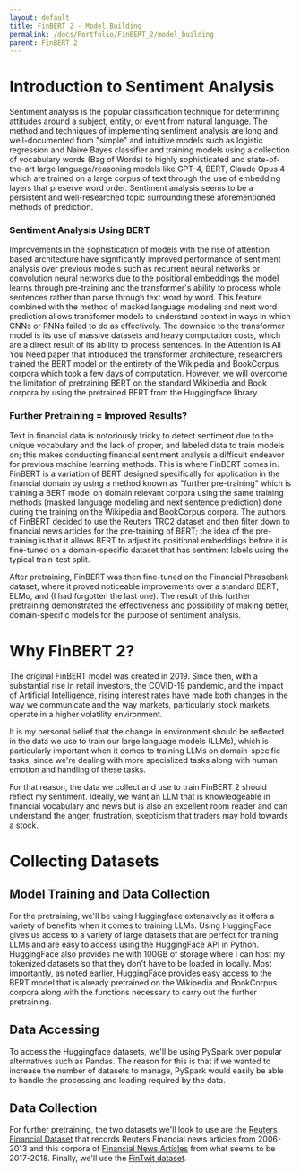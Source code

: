 ```yaml
---
layout: default
title: FinBERT 2 - Model Building
permalink: /docs/Portfolio/FinBERT_2/model_building
parent: FinBERT 2
---
```




# Introduction to Sentiment Analysis


Sentiment analysis is the popular classification technique for determining attitudes around a subject, entity, or event from natural language. The method and techniques of implementing sentiment analysis are long and well-documented from "simple" and intuitive models such as logistic regression and Naive Bayes classifier and training models using a collection of vocabulary words (Bag of Words) to highly sophisticated and state-of-the-art large language/reasoning models like GPT-4, BERT, Claude Opus 4 which are trained on a large corpus of text through the use of embedding layers that preserve word order. Sentiment analysis seems to be a persistent and well-researched topic surrounding these aforementioned methods of prediction.


### Sentiment Analysis Using BERT
Improvements in the sophistication of models with the rise of attention based architecture have significantly improved performance of sentiment analysis over previous models such as recurrent neural networks or convolution neural networks due to the positional embeddings the model learns through pre-training and the transformer's ability to process whole sentences rather than parse through text word by word. This feature combined with the method of masked language modeling and next word prediction allows transfomer models to understand context in ways in which CNNs or RNNs failed to do as effectively. The downside to the transformer model is its use of massive datasets and heavy computation costs, which are a direct result of its ability to process sentences. In the Attention Is All You Need paper that introduced the transformer architecture, researchers trained the BERT model on the entirety of the Wikipedia and BookCorpus corpora which took a few days of computation. However, we will overcome the limitation of pretraining BERT on the standard Wikipedia and Book corpora by using the pretrained BERT from the Huggingface library.

### Further Pretraining = Improved Results?
Text in financial data is notoriously tricky to detect sentiment due to the unique vocabulary and the lack of proper, and labeled data to train models on; this makes conducting financial sentiment analysis a difficult endeavor for previous machine learning methods. This is where FinBERT comes in. FinBERT is a variation of BERT designed specifically for application in the financial domain by using a method known as "further pre-training" which is training a BERT model on domain relevant corpora using the same training methods (masked language modeling and next sentence prediction) done during the training on the Wikipedia and BookCorpus corpora.
The authors of FinBERT decided to use the Reuters TRC2 dataset and then filter down to financial news articles for the pre-training of BERT; the idea of the pre-training is that it allows BERT to adjust its positional embeddings before it is fine-tuned on a domain-specific dataset that has sentiment labels using the typical train-test split. 

After pretraining, FinBERT was then fine-tuned on the Financial Phrasebank dataset, where it proved noticeable improvements over a standard BERT, ELMo, and (I had forgotten the last one). The result of this further pretraining demonstrated the effectiveness and possibility of making better, domain-specific models for the purpose of sentiment analysis.

# Why FinBERT 2?
The original FinBERT model was created in 2019. Since then, with a substantial rise in retail investors, the COVID-19 pandemic, and the impact of Artificial Intelligence, rising interest rates have made both changes in the way we communicate and the way markets, particularly stock markets, operate in a higher volatility environment.

It is my personal belief that the change in environment should be reflected in the data we use to train our large language models (LLMs), which is particularly important when it comes to training LLMs on domain-specific tasks, since we're dealing with more specialized tasks along with human emotion and handling of these tasks.

For that reason, the data we collect and use to train FinBERT 2 should reflect my sentiment. Ideally, we want an LLM that is knowledgeable in financial vocabulary and news but is also an excellent room reader and can understand the anger, frustration, skepticism that traders may hold towards a stock.

# Collecting Datasets

## Model Training and Data Collection
For the pretraining, we'll be using Huggingface extensively as it offers a variety of benefits when it comes to training LLMs. Using HuggingFace gives us access to a variety of large datasets that are perfect for training LLMs and are easy to access using the HuggingFace API in Python. HuggingFace also provides me with 100GB of storage where I can host my tokenized datasets so that they don't have to be loaded in locally. Most importantly, as noted earlier, HuggingFace provides easy access to the BERT model that is already pretrained on the Wikipedia and BookCorpus corpora along with the functions necessary to carry out the further pretraining. 

## Data Accessing
To access the Huggingface datasets, we'll be using PySpark over popular alternatives such as Pandas. The reason for this is that if we wanted to increase the number of datasets to manage, PySpark would easily be able to handle the processing and loading required by the data.



## Data Collection
For further pretraining, the two datasets we'll look to use are the [Reuters Financial Dataset](https://huggingface.co/datasets/danidanou/Reuters_Financial_News) that records Reuters Financial news articles from 2006-2013 and this corpora of [Financial News Articles](https://huggingface.co/datasets/ashraq/financial-news-articles) from what seems to be 2017-2018. Finally, we'll use the [FinTwit dataset](https://huggingface.co/datasets/StephanAkkerman/financial-tweets).